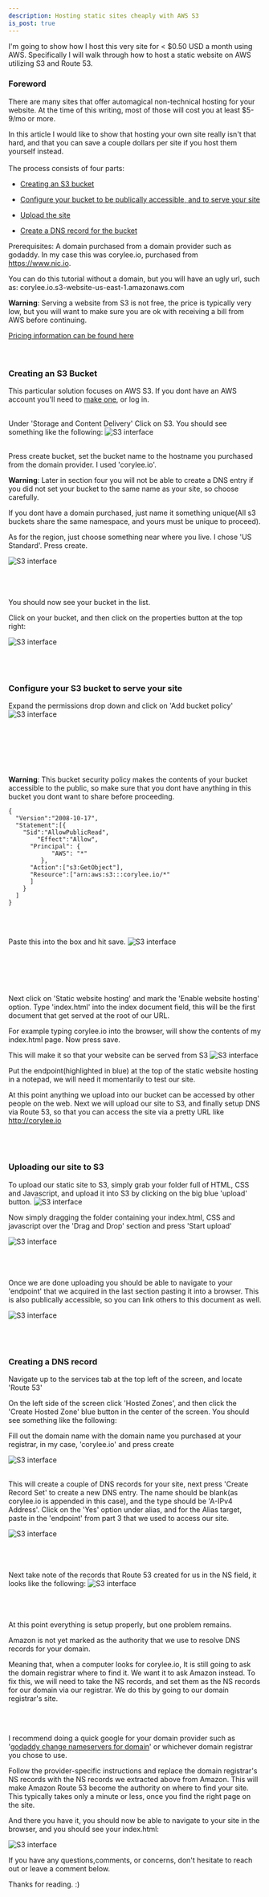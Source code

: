 ```yaml
---
description: Hosting static sites cheaply with AWS S3
is_post: true
---
```


I'm going to show how I host this very site for < $0.50 USD a month using AWS.  Specifically I will walk through how to host a static website on AWS utilizing S3 and Route 53.

### Foreword

There are many sites that offer automagical non-technical hosting for your website.
At the time of this writing, most of those will cost you at least $5-9/mo or more.

In this article I would like to show that hosting your own site really isn't that hard, and that you can save a couple dollars per site if you host them yourself instead.
<br /> <br /> 
The process consists of four parts:

* [Creating an S3 bucket](#creating-an-s3-bucket)

* [Configure your bucket to be publically accessible, and to serve your site](#configure-your-s3-bucket-to-serve-your-site)

* [Upload the site](#uploading-our-site-to-s3)

* [Create a DNS record for the bucket](#creating-a-dns-record)


Prerequisites: A domain purchased from a domain provider such as godaddy.  In my case this was corylee.io, purchased from https://www.nic.io.  

You can do this tutorial without a domain, but you will have an ugly url, such as: corylee.io.s3-website-us-east-1.amazonaws.com

**Warning**: Serving a website from S3 is not free, the price is typically very low, but you will want to make sure you are ok with receiving a bill from AWS before continuing. 

[Pricing information can be found here](https://aws.amazon.com/s3/pricing/)
<br /> <br /><br /> 

### Creating an S3 Bucket
This particular solution focuses on AWS S3.  If you dont have an AWS account you'll need to [make one](https://aws.amazon.com/), or log in.  <br /> <br />

Under 'Storage and Content Delivery' Click on S3.  You should see something like the following:
![S3 interface](/images/s3hosting1-2.jpg)<br /> <br />

Press create bucket, set the bucket name to the hostname you purchased from the domain provider.  I used 'corylee.io'.   

**Warning**: Later in section four you will not be able to create a DNS entry if you did not set your bucket to the same name as your site, so choose carefully.  

If you dont have a domain purchased, just name it something unique(All s3 buckets share the same namespace, and yours must be unique to proceed).  

As for the region, just choose something near where you live.  I chose 'US Standard'.   Press create.

![S3 interface](/images/s3hosting1-3.jpg)<br /> <br /><br /><br /> 





You should now see your bucket in the list.

Click on your bucket, and then click on the properties button at the top right:

![S3 interface](/images/s3hosting1-4.jpg)
<br /><br /> <br /><br /> 

### Configure your S3 bucket to serve your site

Expand the permissions drop down and click on 'Add bucket policy'
![S3 interface](/images/s3hosting1-5.jpg)<br /> <br />

<br /><br /> <br /><br /> 

**Warning**: This bucket security policy makes the contents of your bucket accessible to the public, so make sure that you dont have anything in this bucket you dont want to share before proceeding.
  

	{
	  "Version":"2008-10-17",
	  "Statement":[{
	    "Sid":"AllowPublicRead",
	        "Effect":"Allow",
	      "Principal": {
	            "AWS": "*"
	         },
	      "Action":["s3:GetObject"],
	      "Resource":["arn:aws:s3:::corylee.io/*"
	      ]
	    }
	  ]
	}

<br /> <br />

Paste this into the box and hit save. 
![S3 interface](/images/s3hosting1-6.jpg)

<br /> <br /> <br /><br /> 


Next click on 'Static website hosting' and mark the 'Enable website hosting' option.
Type 'index.html' into the index document field, this will be the first document that get served at the root of our URL.  

For example typing corylee.io into the browser, will show the contents of my index.html page.
Now press save.

This will make it so that your website can be served from S3
![S3 interface](/images/s3hosting1-7.jpg)

Put the endpoint(highlighted in blue) at the top of the static website hosting in a notepad, we will need it momentarily to test our site.

At this point anything we upload into our bucket can be accessed by other people on the web.  Next we will upload our site to S3, and finally setup DNS via Route 53, so that you can access the site via a pretty URL like http://corylee.io
<br /> <br /> <br /><br /> 

### Uploading our site to S3
To upload our static site to S3, simply grab your folder full of HTML, CSS and Javascript, and upload it into S3 by clicking on the big blue 'upload' button.
![S3 interface](/images/s3hosting1-8.jpg)


Now simply dragging the folder containing your index.html, CSS and javascript over the 'Drag and Drop' section and press 'Start upload'

![S3 interface](/images/s3hosting1-9.jpg)
<br /> <br /><br /> <br />

Once we are done uploading you should be able to navigate to your 'endpoint' that we acquired in the last section pasting it into a browser.  This is also publically accessible, so you can link others to this document as well.



![S3 interface](/images/s3hosting1-10.jpg)
<br /> <br /> <br /><br /> 


### Creating a DNS record
Navigate up to the services tab at the top left of the screen, and locate 'Route 53'

On the left side of the screen click 'Hosted Zones', and then click the 'Create Hosted Zone' blue button in the center of the screen.  You should see something like the following:

Fill out the domain name with the domain name you purchased at your registrar, in my case, 'corylee.io' and press create

![S3 interface](/images/s3hosting1-11.jpg)
<br /> <br />



This will create a couple of DNS records for your site, next press 'Create Record Set' to create a new DNS entry.  The name should be blank(as corylee.io is appended in this case), and the type should be 'A-IPv4 Address'.  Click on the 'Yes' option under alias, and for the Alias target, paste in the 'endpoint' from part 3 that we used to access our site.

![S3 interface](/images/s3hosting1-12.jpg)
<br /> <br /><br /> <br />

Next take note of the records that Route 53 created for us in the NS field, it looks like the following:
![S3 interface](/images/s3hosting1-13.jpg)
<br /> <br /> <br /><br /> 

At this point everything is setup properly, but one problem remains. 

Amazon is not yet marked as the authority that we use to resolve DNS records for your domain.

Meaning that, when a computer looks for corylee.io, It is still going to ask the domain registrar where to find it.  We want it to ask Amazon instead.  To fix this, we will need to take the NS records, and set them as the NS records for our domain via our registrar.  We do this by going to our domain registrar's site. 

<br /><br />  

I recommend doing a quick google for your domain provider such as 
'[godaddy change nameservers for domain](http://lmgtfy.com/?q=godaddy+change+nameservers+for+domain)' or whichever domain registrar you chose to use.

Follow the provider-specific instructions and replace the domain registrar's NS records with the NS records we extracted above from Amazon. This will make Amazon Route 53 become the authority on where to find your site. This typically takes only a minute or less, once you find the right page on the site.

And there you have it, you should now be able to navigate to your site in the browser, and you should see your index.html:

![S3 interface](/images/s3hosting1-14.jpg)


If you have any questions,comments, or concerns, don't hesitate to reach out or leave a comment below. 

Thanks for reading. :)


















